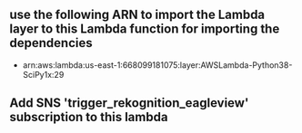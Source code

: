 ## use the following ARN to import the Lambda layer to this Lambda function for importing the dependencies

- arn:aws:lambda:us-east-1:668099181075:layer:AWSLambda-Python38-SciPy1x:29

## Add SNS 'trigger_rekognition_eagleview' subscription to this lambda 